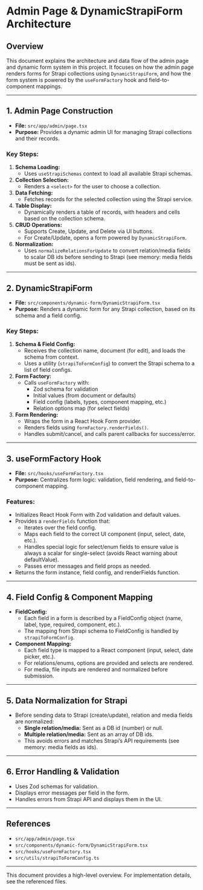# Admin Page & DynamicStrapiForm Architecture

## Overview
This document explains the architecture and data flow of the admin page and dynamic form system in this project. It focuses on how the admin page renders forms for Strapi collections using `DynamicStrapiForm`, and how the form system is powered by the `useFormFactory` hook and field-to-component mappings.

---

## 1. Admin Page Construction

- **File:** `src/app/admin/page.tsx`
- **Purpose:** Provides a dynamic admin UI for managing Strapi collections and their records.

### Key Steps:
1. **Schema Loading:**
   - Uses `useStrapiSchemas` context to load all available Strapi schemas.
2. **Collection Selection:**
   - Renders a `<select>` for the user to choose a collection.
3. **Data Fetching:**
   - Fetches records for the selected collection using the Strapi service.
4. **Table Display:**
   - Dynamically renders a table of records, with headers and cells based on the collection schema.
5. **CRUD Operations:**
   - Supports Create, Update, and Delete via UI buttons.
   - For Create/Update, opens a form powered by `DynamicStrapiForm`.
6. **Normalization:**
   - Uses `normalizeRelationsForUpdate` to convert relation/media fields to scalar DB ids before sending to Strapi (see memory: media fields must be sent as ids).

---

## 2. DynamicStrapiForm

- **File:** `src/components/dynamic-form/DynamicStrapiForm.tsx`
- **Purpose:** Renders a dynamic form for any Strapi collection, based on its schema and a field config.

### Key Steps:
1. **Schema & Field Config:**
   - Receives the collection name, document (for edit), and loads the schema from context.
   - Uses a utility (`strapiToFormConfig`) to convert the Strapi schema to a list of field configs.
2. **Form Factory:**
   - Calls `useFormFactory` with:
     - Zod schema for validation
     - Initial values (from document or defaults)
     - Field config (labels, types, component mapping, etc.)
     - Relation options map (for select fields)
3. **Form Rendering:**
   - Wraps the form in a React Hook Form provider.
   - Renders fields using `formFactory.renderFields()`.
   - Handles submit/cancel, and calls parent callbacks for success/error.

---

## 3. useFormFactory Hook

- **File:** `src/hooks/useFormFactory.tsx`
- **Purpose:** Centralizes form logic: validation, field rendering, and field-to-component mapping.

### Features:
- Initializes React Hook Form with Zod validation and default values.
- Provides a `renderFields` function that:
  - Iterates over the field config.
  - Maps each field to the correct UI component (input, select, date, etc.).
  - Handles special logic for select/enum fields to ensure value is always a scalar for single-select (avoids React warning about defaultValue).
  - Passes error messages and field props as needed.
- Returns the form instance, field config, and renderFields function.

---

## 4. Field Config & Component Mapping

- **FieldConfig:**
  - Each field in a form is described by a FieldConfig object (name, label, type, required, component, etc.).
  - The mapping from Strapi schema to FieldConfig is handled by `strapiToFormConfig`.
- **Component Mapping:**
  - Each field type is mapped to a React component (input, select, date picker, etc.).
  - For relations/enums, options are provided and selects are rendered.
  - For media, file inputs are rendered and normalized before submission.

---

## 5. Data Normalization for Strapi

- Before sending data to Strapi (create/update), relation and media fields are normalized:
  - **Single relation/media:** Sent as a DB id (number) or null.
  - **Multiple relation/media:** Sent as an array of DB ids.
  - This avoids errors and matches Strapi’s API requirements (see memory: media fields as ids).

---

## 6. Error Handling & Validation

- Uses Zod schemas for validation.
- Displays error messages per field in the form.
- Handles errors from Strapi API and displays them in the UI.

---

## References
- `src/app/admin/page.tsx`
- `src/components/dynamic-form/DynamicStrapiForm.tsx`
- `src/hooks/useFormFactory.tsx`
- `src/utils/strapiToFormConfig.ts`

---

This document provides a high-level overview. For implementation details, see the referenced files.
